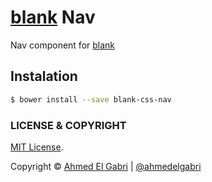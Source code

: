 # [blank](https://github.com/ahmedelgabri/blank) Nav

Nav component for [blank](https://github.com/ahmedelgabri/blank)

## Instalation

```sh
$ bower install --save blank-css-nav
```


### LICENSE & COPYRIGHT
[MIT License](http://opensource.org/licenses/MIT).

Copyright © [Ahmed El Gabri](http://gabri.me) | [@ahmedelgabri](http://twitter.com/ahmedelgabri)
